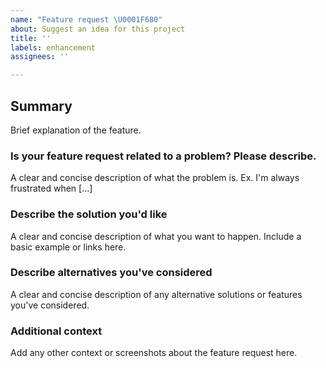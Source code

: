 ```yaml
---
name: "Feature request \U0001F680"
about: Suggest an idea for this project
title: ''
labels: enhancement
assignees: ''

---
```


## Summary
Brief explanation of the feature.

### Is your feature request related to a problem? Please describe.
A clear and concise description of what the problem is. Ex. I'm always frustrated when [...]

### Describe the solution you'd like
A clear and concise description of what you want to happen. Include a basic example or links here.

### Describe alternatives you've considered
A clear and concise description of any alternative solutions or features you've considered.

### Additional context
Add any other context or screenshots about the feature request here.
